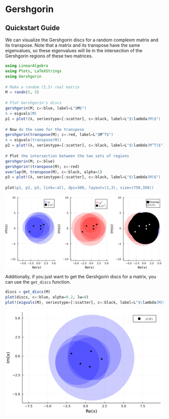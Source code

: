 # Gershgorin

## Quickstart Guide

We can visualize the Gershgorin discs for a random complexm matrix and its transpose.
Note that a matrix and its transpose have the same eigenvalues, so these eigenvalues will lie in the intersection of the Gershgorin regions of these two matrices.

```Julia
using LinearAlgebra
using Plots, LaTeXStrings
using Gershgorin

# Make a random (5,5) real matrix
M = randn(5, 5)

# Plot Gershgorin's discs
gershgorin(M; c=:blue, label=L"$M$")
λ = eigvals(M)
p1 = plot!(λ, seriestype=[:scatter], c=:black, label=L"$\lambda(M)$")

# Now do the same for the transpose
gershgorin(transpose(M); c=:red, label=L"$M^T$")
λ = eigvals(transpose(M))
p2 = plot!(λ, seriestype=[:scatter], c=:black, label=L"$\lambda(M^T)$")

# Plot the intersection between the two sets of regions
gershgorin(M; c=:blue)
gershgorin!(transpose(M); c=:red)
overlap(M, transpose(M), c=:black, alpha=1)
p3 = plot!(λ, seriestype=[:scatter], c=:black, label=L"$\lambda(M)$")

plot(p1, p2, p3, link=:all, dpi=300, layout=(1,3), size=(750,350))
```

![`gershgorin(M)`](notebooks/demo.png "Gershgorin's discs for M and its transpose")

Additionally, if you just want to get the Gershgorin discs for a matrix, you can use the `get_discs` function.

```Julia
discs = get_discs(M)
plot(discs, c=:blue, alpha=0.2, lw=0)
plot!(eigvals(M), seriestype=[:scatter], c=:black, label=L"$\lambda(M)$", aspect_ratio=1) |> display
```

![`get_discs(M)`](notebooks/demo1.png "Get the discs")
